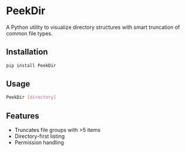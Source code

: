 # PeekDir

A Python utility to visualize directory structures with smart truncation of common file types.

## Installation
```bash
pip install PeekDir
```

## Usage
```bash
PeekDir [directory]
```

## Features
- Truncates file groups with >5 items
- Directory-first listing
- Permission handling